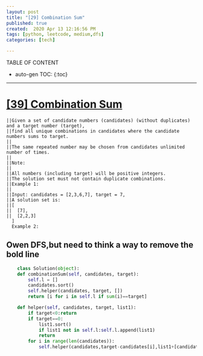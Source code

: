```yaml
---
layout: post
title: "[29] Combination Sum"
published: true
created:  2020 Apr 13 12:16:56 PM
tags: [python, leetcode, medium,dfs]
categories: [tech]

---
```


TABLE OF CONTENT

* auto-gen TOC:
{:toc}

- - -

# [[39] Combination Sum](https://leetcode.com/problems/combination-sum/)

    ||Given a set of candidate numbers (candidates) (without duplicates) and a target number (target), 
    ||find all unique combinations in candidates where the candidate numbers sums to target.
    ||                                                                                                                                                                                       
    ||The same repeated number may be chosen from candidates unlimited number of times.                                                                                                      
    ||                                                                                                                                                                                       
    ||Note:                                                                                                                                                                                  
    ||                                                                                                                                                                                       
    ||All numbers (including target) will be positive integers.                                                                                                                              
    ||The solution set must not contain duplicate combinations.                                                                                                                              
    ||Example 1:                                                                                                                                                                             
    ||                                                                                                                                                                                       
    ||Input: candidates = [2,3,6,7], target = 7,                                                                                                                                             
    ||A solution set is:                                                                                                                                                                     
    ||[                                                                                                                                                                                      
    ||  [7],                                                                                                                                                                                 
    ||  [2,2,3]                                                                                                                                                                              
      ]                                                                                                                                                                                      
      Example 2:   
                                                                                                                                                                                
## Owen  DFS,but need to think a way to remove the bold line                                                                                                                                                                                     

```python
	class Solution(object):
    def combinationSum(self, candidates, target):
        self.l = []
        candidates.sort()
        self.helper(candidates, target, [])
        return [i for i in self.l if sum(i)==target]

    def helper(self, candidates, target, list1):
        if target<0:return
        if target==0:
            list1.sort()
            if list1 not in self.l:self.l.append(list1)
            return 
        for i in range(len(candidates)):
            self.helper(candidates,target-candidates[i],list1+[candidates[i]])
```

